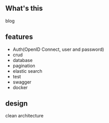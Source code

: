 ## What's this
blog

## features
- Auth(OpenID Connect, user and password)
- crud
- database
- pagination
- elastic search
- test
- swagger
- docker

## design
clean architecture